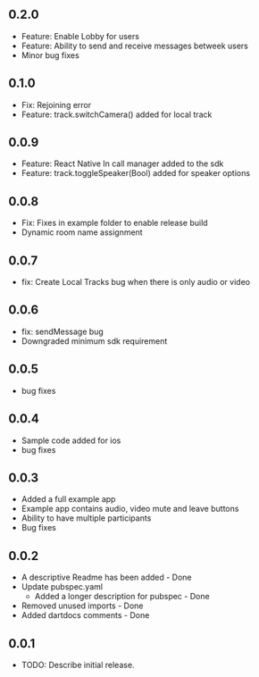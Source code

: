 ## 0.2.0
* Feature: Enable Lobby for users
* Feature: Ability to send and receive messages betweek users
* Minor bug fixes

## 0.1.0
* Fix: Rejoining error
* Feature: track.switchCamera() added for local track

## 0.0.9
* Feature: React Native In call manager added to the sdk
* Feature: track.toggleSpeaker(Bool) added for speaker options

## 0.0.8
* Fix: Fixes in example folder to enable release build
* Dynamic room name assignment

## 0.0.7
* fix: Create Local Tracks bug when there is only audio or video

## 0.0.6
* fix: sendMessage bug
* Downgraded minimum sdk requirement

## 0.0.5
* bug fixes

## 0.0.4
* Sample code added for ios
* bug fixes

## 0.0.3
* Added a full example app 
* Example app contains audio, video mute and leave buttons
* Ability to have multiple participants
* Bug fixes

## 0.0.2
* A descriptive Readme has been added - Done
* Update pubspec.yaml
  * Added a longer description for pubspec - Done
* Removed unused imports - Done
* Added dartdocs comments - Done

## 0.0.1
* TODO: Describe initial release.
